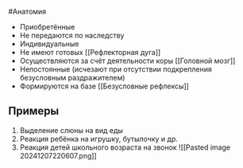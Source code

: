 #Анатомия 
- Приобретённые
- Не передаются по наследству
- Индивидуальные
- Не имеют готовых [[Рефлекторная дуга]]
- Осуществляются за счёт деятельности коры [[Головной мозг]]
- Непостоянные (исчезают при отсутствии подкрепления безусловным раздражителем)
- Формируются на базе [[Безусловные рефлексы]]
## Примеры
1. Выделение слюны на вид еды
2. Реакция ребёнка на игрушку, бутылочку и др.
3. Реакция детей школьного возраста на звонок
![[Pasted image 20241207220607.png]]